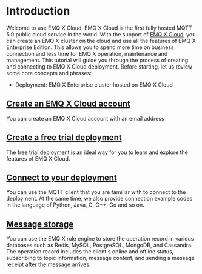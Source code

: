 # Introduction

Welcome to use EMQ X Cloud. EMQ X Cloud is the first fully hosted MQTT 5.0 public cloud service in the world. With the support of [EMQ X Cloud](https://cloud.emqx.io), you can create an EMQ X cluster on the cloud and use all the features of EMQ X Enterprise Edition. This allows you to spend more time on business connection and less time for EMQ X operation, maintenance and management. This tutorial will guide you through the process of creating and connecting to EMQ X Cloud deployment. Before starting, let us review some core concepts and phrases:

* Deployment: EMQ X Enterprise cluster hosted on EMQ X Cloud



## [Create an EMQ X Cloud account](./create_account.md)

You can create an EMQ X Cloud account with an email address



## [Create a free trial deployment](./create_free_trial.md)

The free trial deployment is an ideal way for you to learn and explore the features of EMQ X Cloud.



## [Connect to your deployment](../connect_to_deployments/introduction.md)

You can use the MQTT client that you are familiar with to connect to the deployment. At the same time, we also provide connection example codes in  the language of Python, Java, C, C++, Go and so on.



## [Message storage](../connect_to_deployments/introduction.md)

You can use the EMQ X rule engine to store the operation record in various databases such as Redis, MySQL, PostgreSQL, MongoDB, and Cassandra. The operation record includes the client's online and offline status, subscribing to topic information, message content, and sending a message receipt after the message arrives.